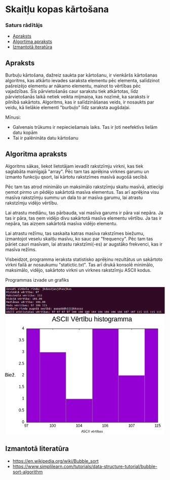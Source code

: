 # Skaitļu kopas kārtošana

### Saturs rādītājs

- [Apraksts](https://github.com/Kaste245/RTR105/tree/main/Laboratorywork/LD5_LW5#apraksts)
- [Algortima apraksts](https://github.com/Kaste245/RTR105/tree/main/Laboratorywork/LD5_LW5#algoritma-apraksts)
- [Izmantotā iteratūra](https://github.com/Kaste245/RTR105/tree/main/Laboratorywork/LD5_LW5#izmantotā-literatūra)

## Apraksts

Burbuļu kārtošana, dažreiz saukta par kārtošanu, ir vienkāršs kārtošanas algoritms, kas atkārto ievades saraksta elementu pēc elementa, salīdzinot pašreizējo elementu ar nākamo elementu, mainot to vērtības pēc vajadzības. Šīs pārvietošanās caur sarakstu tiek atkārtotas, līdz pārvietošanās laikā netiek veikta mijmaiņa, kas nozīmē, ka saraksts ir pilnībā sakārtots. Algoritms, kas ir salīdzināšanas veids, ir nosaukts par veidu, kā lielākie elementi "burbuļo" līdz saraksta augšdaļai.  

Mīnusi:  

- Galvenais trūkums ir nepieciešamais laiks. Tas ir ļoti neefektīvs lielām datu kopām
- Tai ir palēnināta datu kārtošanu

## Algoritma apraksts

Algoritms sākas, liekot lietotājam ievadīt rakstzīmju virkni, kas tiek saglabāta mainīgajā "array". Pēc tam tas aprēķina virknes garumu un izmanto funkciju qsort, lai kārtotu rakstzīmes masīvā augošā secībā.  

Pēc tam tas atrod minimālo un maksimālo rakstzīmju skaitu masīvā, attiecīgi ņemot pirmo un pēdējo sakārtotā masīva elementus. Tas arī aprēķina visu masīva rakstzīmju summu un dala to ar masīva garumu, lai atrastu rakstzīmju vidējo vērtību.  

Lai atrastu mediānu, tas pārbauda, ​​vai masīva garums ir pāra vai nepāra. Ja tas ir pāra, tas ņem vidējo divu sakārtotā masīva elementu vērtību. Ja tas ir nepāra, tas aizņem sakārtotā masīva vidējo elementu.  

Lai atrastu režīmu, tas saskaita katras masīva rakstzīmes biežumu, izmantojot veselu skaitļu masīvu, ko sauc par "frequency". Pēc tam tas pāriet cauri masīvam, lai atrastu rakstzīmi(-es) ar augstāko frekvenci, kas ir masīva režīms.  

Visbeidzot, programma ieraksta statistisko aprēķinu rezultātus un sakārtoto virkni failā ar nosaukumu "statictic.txt". Tas arī drukā konsolē minimālo, maksimālo, vidējo, sakārtoto virkni un virknes rakstzīmju ASCII kodus.  
  
Programmas izvade un grafiks  
  
![programma](https://github.com/Kaste245/RTR105/blob/main/Laboratorywork/LD5_LW5/Prog_Streis.png?raw=true)
![grafiks](https://github.com/Kaste245/RTR105/blob/main/Laboratorywork/LD5_LW5/graph5.png?raw=true)

## Izmantotā literatūra

- https://en.wikipedia.org/wiki/Bubble_sort 
- https://www.simplilearn.com/tutorials/data-structure-tutorial/bubble-sort-algorithm
